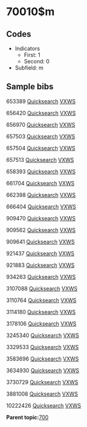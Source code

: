 # 70010$m

## Codes

-   Indicators
    -   First: 1
    -   Second: 0
-   Subfield: m

## Sample bibs

653389 [Quicksearch](https://search.library.yale.edu/catalog/653389) [VXWS](http://prodorbis.library.yale.edu:7014/vxws/GetHoldingsService?bibId=653389)

656420 [Quicksearch](https://search.library.yale.edu/catalog/656420) [VXWS](http://prodorbis.library.yale.edu:7014/vxws/GetHoldingsService?bibId=656420)

656970 [Quicksearch](https://search.library.yale.edu/catalog/656970) [VXWS](http://prodorbis.library.yale.edu:7014/vxws/GetHoldingsService?bibId=656970)

657503 [Quicksearch](https://search.library.yale.edu/catalog/657503) [VXWS](http://prodorbis.library.yale.edu:7014/vxws/GetHoldingsService?bibId=657503)

657504 [Quicksearch](https://search.library.yale.edu/catalog/657504) [VXWS](http://prodorbis.library.yale.edu:7014/vxws/GetHoldingsService?bibId=657504)

657513 [Quicksearch](https://search.library.yale.edu/catalog/657513) [VXWS](http://prodorbis.library.yale.edu:7014/vxws/GetHoldingsService?bibId=657513)

658393 [Quicksearch](https://search.library.yale.edu/catalog/658393) [VXWS](http://prodorbis.library.yale.edu:7014/vxws/GetHoldingsService?bibId=658393)

661704 [Quicksearch](https://search.library.yale.edu/catalog/661704) [VXWS](http://prodorbis.library.yale.edu:7014/vxws/GetHoldingsService?bibId=661704)

662398 [Quicksearch](https://search.library.yale.edu/catalog/662398) [VXWS](http://prodorbis.library.yale.edu:7014/vxws/GetHoldingsService?bibId=662398)

666404 [Quicksearch](https://search.library.yale.edu/catalog/666404) [VXWS](http://prodorbis.library.yale.edu:7014/vxws/GetHoldingsService?bibId=666404)

909470 [Quicksearch](https://search.library.yale.edu/catalog/909470) [VXWS](http://prodorbis.library.yale.edu:7014/vxws/GetHoldingsService?bibId=909470)

909562 [Quicksearch](https://search.library.yale.edu/catalog/909562) [VXWS](http://prodorbis.library.yale.edu:7014/vxws/GetHoldingsService?bibId=909562)

909641 [Quicksearch](https://search.library.yale.edu/catalog/909641) [VXWS](http://prodorbis.library.yale.edu:7014/vxws/GetHoldingsService?bibId=909641)

921437 [Quicksearch](https://search.library.yale.edu/catalog/921437) [VXWS](http://prodorbis.library.yale.edu:7014/vxws/GetHoldingsService?bibId=921437)

921883 [Quicksearch](https://search.library.yale.edu/catalog/921883) [VXWS](http://prodorbis.library.yale.edu:7014/vxws/GetHoldingsService?bibId=921883)

934263 [Quicksearch](https://search.library.yale.edu/catalog/934263) [VXWS](http://prodorbis.library.yale.edu:7014/vxws/GetHoldingsService?bibId=934263)

3107088 [Quicksearch](https://search.library.yale.edu/catalog/3107088) [VXWS](http://prodorbis.library.yale.edu:7014/vxws/GetHoldingsService?bibId=3107088)

3110764 [Quicksearch](https://search.library.yale.edu/catalog/3110764) [VXWS](http://prodorbis.library.yale.edu:7014/vxws/GetHoldingsService?bibId=3110764)

3114180 [Quicksearch](https://search.library.yale.edu/catalog/3114180) [VXWS](http://prodorbis.library.yale.edu:7014/vxws/GetHoldingsService?bibId=3114180)

3178106 [Quicksearch](https://search.library.yale.edu/catalog/3178106) [VXWS](http://prodorbis.library.yale.edu:7014/vxws/GetHoldingsService?bibId=3178106)

3245340 [Quicksearch](https://search.library.yale.edu/catalog/3245340) [VXWS](http://prodorbis.library.yale.edu:7014/vxws/GetHoldingsService?bibId=3245340)

3329533 [Quicksearch](https://search.library.yale.edu/catalog/3329533) [VXWS](http://prodorbis.library.yale.edu:7014/vxws/GetHoldingsService?bibId=3329533)

3583696 [Quicksearch](https://search.library.yale.edu/catalog/3583696) [VXWS](http://prodorbis.library.yale.edu:7014/vxws/GetHoldingsService?bibId=3583696)

3634930 [Quicksearch](https://search.library.yale.edu/catalog/3634930) [VXWS](http://prodorbis.library.yale.edu:7014/vxws/GetHoldingsService?bibId=3634930)

3730729 [Quicksearch](https://search.library.yale.edu/catalog/3730729) [VXWS](http://prodorbis.library.yale.edu:7014/vxws/GetHoldingsService?bibId=3730729)

3881008 [Quicksearch](https://search.library.yale.edu/catalog/3881008) [VXWS](http://prodorbis.library.yale.edu:7014/vxws/GetHoldingsService?bibId=3881008)

10222426 [Quicksearch](https://search.library.yale.edu/catalog/10222426) [VXWS](http://prodorbis.library.yale.edu:7014/vxws/GetHoldingsService?bibId=10222426)

**Parent topic:**[700](../../tags/700/700.md)

